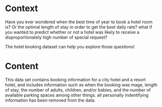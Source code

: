 # Context

Have you ever wondered when the best time of year to book a hotel room is? Or the optimal length of stay in order to get the best daily rate? what if you wanted to predict whether or not a hotel was likely to receive a disproportionately high number of special request? 

The hotel booking dataset can help you explore those questions!

# Content
This data set contains booking information for a city hotel and a resort hotel, and includes information such as when the booking was mage, length of stay, the number of adults, children, and/or babies, and the number of available parking spaces among other things.
all personally indentifying information has been removed from the data.
